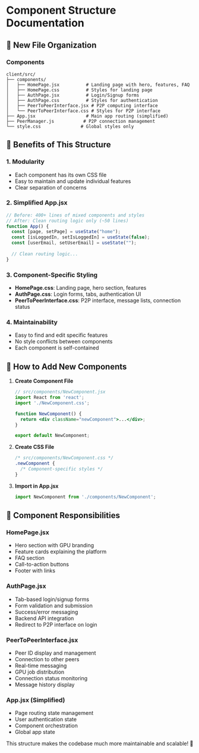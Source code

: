 # Component Structure Documentation

## 📁 New File Organization

### **Components**
```
client/src/
├── components/
│   ├── HomePage.jsx          # Landing page with hero, features, FAQ
│   ├── HomePage.css          # Styles for landing page
│   ├── AuthPage.jsx          # Login/Signup forms
│   ├── AuthPage.css          # Styles for authentication
│   ├── PeerToPeerInterface.jsx # P2P computing interface
│   └── PeerToPeerInterface.css # Styles for P2P interface
├── App.jsx                   # Main app routing (simplified)
├── PeerManager.js           # P2P connection management
└── style.css               # Global styles only
```

## 🎯 Benefits of This Structure

### **1. Modularity**
- Each component has its own CSS file
- Easy to maintain and update individual features
- Clear separation of concerns

### **2. Simplified App.jsx**
```jsx
// Before: 400+ lines of mixed components and styles
// After: Clean routing logic only (~50 lines)
function App() {
  const [page, setPage] = useState("home");
  const [isLoggedIn, setIsLoggedIn] = useState(false);
  const [userEmail, setUserEmail] = useState("");
  
  // Clean routing logic...
}
```

### **3. Component-Specific Styling**
- **HomePage.css**: Landing page, hero section, features
- **AuthPage.css**: Login forms, tabs, authentication UI
- **PeerToPeerInterface.css**: P2P interface, message lists, connection status

### **4. Maintainability**
- Easy to find and edit specific features
- No style conflicts between components
- Each component is self-contained

## 🚀 How to Add New Components

1. **Create Component File**
   ```jsx
   // src/components/NewComponent.jsx
   import React from 'react';
   import './NewComponent.css';
   
   function NewComponent() {
     return <div className="newComponent">...</div>;
   }
   
   export default NewComponent;
   ```

2. **Create CSS File**
   ```css
   /* src/components/NewComponent.css */
   .newComponent {
     /* Component-specific styles */
   }
   ```

3. **Import in App.jsx**
   ```jsx
   import NewComponent from './components/NewComponent';
   ```

## 📝 Component Responsibilities

### **HomePage.jsx**
- Hero section with GPU branding
- Feature cards explaining the platform
- FAQ section
- Call-to-action buttons
- Footer with links

### **AuthPage.jsx**
- Tab-based login/signup forms
- Form validation and submission
- Success/error messaging
- Backend API integration
- Redirect to P2P interface on login

### **PeerToPeerInterface.jsx**
- Peer ID display and management
- Connection to other peers
- Real-time messaging
- GPU job distribution
- Connection status monitoring
- Message history display

### **App.jsx (Simplified)**
- Page routing state management
- User authentication state
- Component orchestration
- Global app state

This structure makes the codebase much more maintainable and scalable! 🎉
